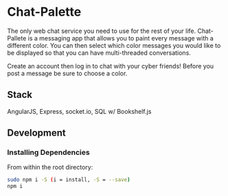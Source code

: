 # Chat-Palette

The only web chat service you need to use for the rest of your life. Chat-Pallete is a messaging app that allows you to paint every message with a different color. You can then select which color messages you would like to be displayed so that you can have multi-threaded conversations.

Create an account then log in to chat with your cyber friends! Before you post a message be sure to choose a color.

## Stack

AngularJS, Express, socket.io, SQL w/ Bookshelf.js

## Development

### Installing Dependencies

From within the root directory:

```sh
sudo npm i -S (i = install, -S = --save)
npm i
```
